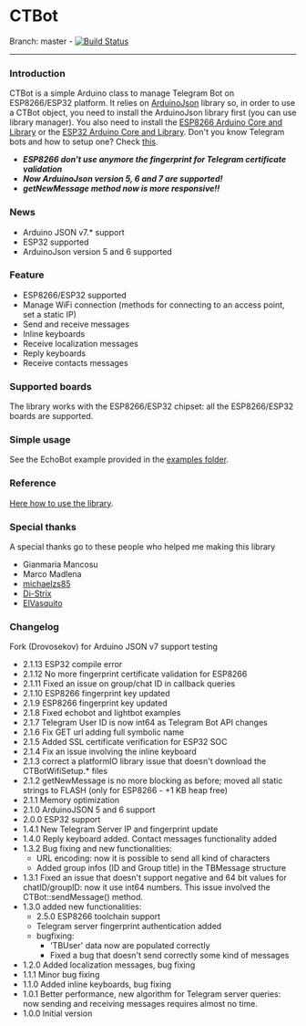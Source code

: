 # CTBot

Branch: master - [![Build Status](https://travis-ci.org/shurillu/CTBot.svg?branch=master)](https://travis-ci.org/shurillu/CTBot)


___
### Introduction
CTBot is a simple Arduino class to manage Telegram Bot on ESP8266/ESP32 platform.
It relies on [ArduinoJson](https://github.com/bblanchon/ArduinoJson) library so, in order to use a CTBot object, you need to install the ArduinoJson library first (you can use library manager).
You also need to install the [ESP8266 Arduino Core and Library](https://github.com/esp8266/Arduino) or the [ESP32 Arduino Core and Library](https://github.com/espressif/arduino-esp32).
Don't you know Telegram bots and how to setup one? Check [this](https://core.telegram.org/bots#6-botfather).

+ **_ESP8266 don't use anymore the fingerprint for Telegram certificate validation_** 
+ **_Now ArduinoJson version 5, 6 and 7 are supported!_**
+ **_getNewMessage method now is more responsive!!_**

### News
+ Arduino JSON v7.* support
+ ESP32 supported
+ ArduinoJson version 5 and 6 supported

### Feature
+ ESP8266/ESP32 supported
+ Manage WiFi connection (methods for connecting to an access point, set a static IP)
+ Send and receive messages
+ Inline keyboards
+ Receive localization messages
+ Reply keyboards
+ Receive contacts messages

### Supported boards
The library works with the ESP8266/ESP32 chipset: all the ESP8266/ESP32 boards are supported.

### Simple usage
See the EchoBot example provided in the [examples folder](https://github.com/shurillu/CTBot/tree/master/examples).

### Reference
[Here how to use the library](https://github.com/shurillu/CTBot/blob/master/REFERENCE.md). 

### Special thanks
A special thanks go to these people who helped me making this library 
+ Gianmaria Mancosu
+ Marco Madlena
+ [michaelzs85](https://github.com/michaelzs85)
+ [Di-Strix](https://github.com/Di-Strix)
+ [ElVasquito](https://github.com/ElVasquito)
 
### Changelog
Fork (Drovosekov) for Arduino JSON v7 support testing
+ 2.1.13 ESP32 compile error
+ 2.1.12 No more fingerprint certificate validation for ESP8266
+ 2.1.11 Fixed an issue on group/chat ID in callback queries
+ 2.1.10 ESP8266 fingerprint key updated
+ 2.1.9  ESP8266 fingerprint key updated
+ 2.1.8  Fixed echobot and lightbot examples
+ 2.1.7  Telegram User ID is now int64 as Telegram Bot API changes
+ 2.1.6  Fix GET url adding full symbolic name
+ 2.1.5  Added SSL certificate verification for ESP32 SOC
+ 2.1.4  Fix an issue involving the inline keyboard 
+ 2.1.3  correct a platformIO library issue that doesn't download the CTBotWifiSetup.* files
+ 2.1.2  getNewMessage is no more blocking as before; moved all static strings to FLASH (only for ESP8266 - +1 KB heap free)
+ 2.1.1  Memory optimization
+ 2.1.0  ArduinoJSON 5 and 6 support
+ 2.0.0  ESP32 support
+ 1.4.1  New Telegram Server IP and fingerprint update
+ 1.4.0  Reply keyboard added. Contact messages functionality added
+ 1.3.2  Bug fixing and new functionalities:
  + URL encoding: now it is possible to send all kind of characters
  + Added group infos (ID and Group title) in the TBMessage structure
+ 1.3.1  Fixed an issue that doesn't support negative and 64 bit values for chatID/groupID: now it use int64 numbers. This issue involved the CTBot::sendMessage() method.
+ 1.3.0  added new functionalities:
  + 2.5.0 ESP8266 toolchain support
  + Telegram server fingerprint authentication added
  + bugfixing:
    + 'TBUser' data now are populated correctly
    + Fixed a bug that doesn't send correctly some kind of messages
+ 1.2.0  Added localization messages, bug fixing
+ 1.1.1  Minor bug fixing
+ 1.1.0  Added inline keyboards, bug fixing
+ 1.0.1  Better performance, new algorithm for Telegram server queries: now sending and receiving messages requires almost no time.
+ 1.0.0  Initial version

